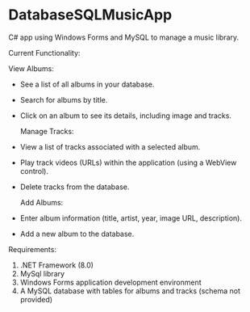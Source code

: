 # DatabaseSQLMusicApp

C# app using Windows Forms and MySQL to manage a music library.

Current Functionality:

  View Albums:
* See a list of all albums in your database.
* Search for albums by title.
* Click on an album to see its details, including image and tracks.

  Manage Tracks:
* View a list of tracks associated with a selected album.
* Play track videos (URLs) within the application (using a WebView control).
* Delete tracks from the database.

  Add Albums:
* Enter album information (title, artist, year, image URL, description).
* Add a new album to the database.

Requirements:

1. .NET Framework (8.0)
2. MySql library
3. Windows Forms application development environment
4. A MySQL database with tables for albums and tracks (schema not provided)
